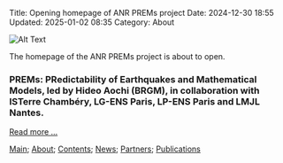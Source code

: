 Title: Opening homepage of ANR PREMs project
Date: 2024-12-30 18:55
Updated: 2025-01-02 08:35
Category: About


![Alt Text]({static}/images/anr.jpg)

The homepage of the ANR PREMs project is about to open. 

### PREMs: PRedictability of Earthquakes and Mathematical Models, led by Hideo Aochi (BRGM), in collaboration with ISTerre Chambéry, LG-ENS Paris, LP-ENS Paris and LMJL Nantes. 

[Read more ...]({filename}./About/main.md)

[Main]({static}/);
[About]({static}/category/about.html); 
[Contents]({static}/category/contents.html); 
[News]({static}/category/news.html); 
[Partners]({static}/category/partners.html); 
[Publications]({static}/category/publications.html)

